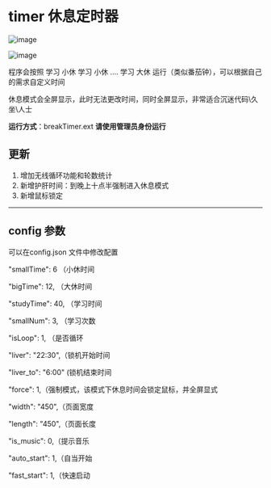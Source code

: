 # timer 休息定时器

![image](https://user-images.githubusercontent.com/30487483/214989507-abcffbc9-8187-42af-980a-d4dfaf152e0f.png)

![image](https://user-images.githubusercontent.com/30487483/214987725-7ce7976c-08e0-422f-ad97-0e9c3f9bb444.png)


程序会按照 学习 小休 学习 小休 .... 学习 大休 运行（类似番茄钟），可以根据自己的需求自定义时间

休息模式会全屏显示，此时无法更改时间，同时全屏显示，非常适合沉迷代码\久坐\人士

**运行方式**：breakTimer.ext **请使用管理员身份运行**


更新
---
1. 增加无线循环功能和轮数统计
2. 新增护肝时间：到晚上十点半强制进入休息模式
3. 新增鼠标锁定
---

config 参数
---
可以在config.json 文件中修改配置

 "smallTime": 6 （小休时间
 
 "bigTime": 12, （大休时间
 
 "studyTime": 40, （学习时间
 
 "smallNum": 3, （学习次数
 
 "isLoop": 1, （是否循环
 
 "liver": "22:30",（锁机开始时间
 
 "liver_to": "6:00" (锁机结束时间
 
 "force": 1,（强制模式，该模式下休息时间会锁定鼠标，并全屏显式
 
 "width": "450",（页面宽度
 
 "length": "450",（页面长度
 
 "is_music": 0,（提示音乐
 
 "auto_start": 1,（自当开始
 
 "fast_start": 1,（快速启动








